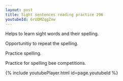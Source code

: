 ```yaml
---
layout: post
title: Sight sentences reading practice 296
youtubeId: 6rUDMZqgZxw
---
```

 
 
Helps to learn sight words and their spelling.

Opportunitiy to repeat the spelling. 

Practice spelling. 
 
Practice for spelling bee competitions. 
 
{% include youtubePlayer.html id=page.youtubeId %}
 
 

